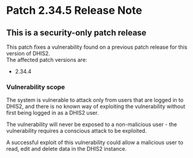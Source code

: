# Patch 2.34.5 Release Note

## This is a security-only patch release

This patch fixes a vulnerability found on a previous patch release for this version of DHIS2.  
The affected patch versions are:

- 2.34.4

### Vulnerability scope

The system is vulnerable to attack only from users that are logged in to DHIS2, and there is no known way of exploiting the vulnerability without first being logged in as a DHIS2 user. 

The vulnerability will never be exposed to a non-malicious user - the vulnerability requires a conscious attack to be exploited.

A successful exploit of this vulnerability could allow a malicious user to read, edit and delete data in the DHIS2 instance. 
